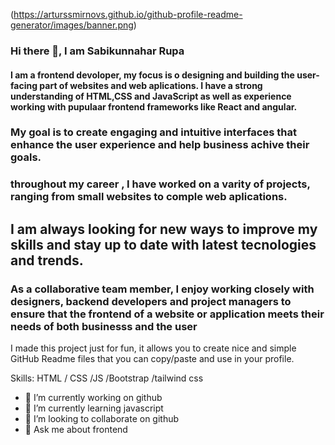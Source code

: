 (https://arturssmirnovs.github.io/github-profile-readme-generator/images/banner.png)

### Hi there 👋, I am Sabikunnahar Rupa

#### I am a frontend devoloper, my focus is o designing and building the user-facing part of websites and web aplications. I have a strong understanding of HTML,CSS     and JavaScript as well as experience working with pupulaar frontend frameworks like React and angular.
### My goal is to create engaging and intuitive interfaces that enhance the user experience and help business achive their goals.
### throughout my career , I have worked on a varity of projects, ranging from small websites to comple web aplications. 

## I am always looking for new ways to improve my skills and stay up to date with latest tecnologies and trends.
### As a collaborative team member, I enjoy working closely with designers, backend developers and project managers to ensure that the frontend of a website or application meets their needs of both businesss and the user

I made this project just for fun, it allows you to create nice and simple GitHub Readme files that you can copy/paste and use in your profile.

Skills:   HTML / CSS /JS /Bootstrap /tailwind css

- 🔭 I’m currently working on github 
- 🌱 I’m currently learning javascript 
- 👯 I’m looking to collaborate on github 
- 💬 Ask me about frontend 



